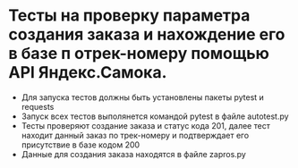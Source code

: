 ﻿# Тесты на проверку параметра создания заказа и нахождение его в базе п отрек-номеру помощью API Яндекс.Самока.
- Для запуска тестов должны быть установлены пакеты pytest и requests
- Запуск всех тестов выполянется командой pytest в файле autotest.py
- Тесты проверяют создание заказа и статус кода 201, далее тест находит данный заказ по трек-номеру и подтверждает
его присутствие в базе кодом 200
- Данные для создания заказа находятся в файле zapros.py